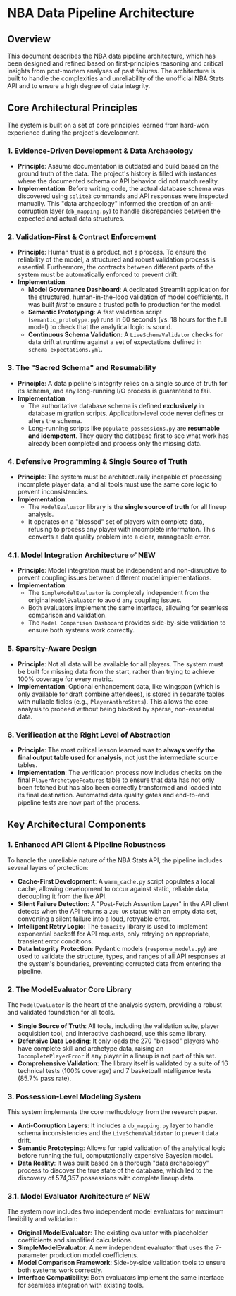 # NBA Data Pipeline Architecture

## Overview

This document describes the NBA data pipeline architecture, which has been designed and refined based on first-principles reasoning and critical insights from post-mortem analyses of past failures. The architecture is built to handle the complexities and unreliability of the unofficial NBA Stats API and to ensure a high degree of data integrity.

## Core Architectural Principles

The system is built on a set of core principles learned from hard-won experience during the project's development.

### 1. Evidence-Driven Development & Data Archaeology

*   **Principle**: Assume documentation is outdated and build based on the ground truth of the data. The project's history is filled with instances where the documented schema or API behavior did not match reality.
*   **Implementation**: Before writing code, the actual database schema was discovered using `sqlite3` commands and API responses were inspected manually. This "data archaeology" informed the creation of an anti-corruption layer (`db_mapping.py`) to handle discrepancies between the expected and actual data structures.

### 2. Validation-First & Contract Enforcement

*   **Principle**: Human trust is a product, not a process. To ensure the reliability of the model, a structured and robust validation process is essential. Furthermore, the contracts between different parts of the system must be automatically enforced to prevent drift.
*   **Implementation**:
    *   **Model Governance Dashboard**: A dedicated Streamlit application for the structured, human-in-the-loop validation of model coefficients. It was built *first* to ensure a trusted path to production for the model.
    *   **Semantic Prototyping**: A fast validation script (`semantic_prototype.py`) runs in 60 seconds (vs. 18 hours for the full model) to check that the analytical logic is sound.
    *   **Continuous Schema Validation**: A `LiveSchemaValidator` checks for data drift at runtime against a set of expectations defined in `schema_expectations.yml`.

### 3. The "Sacred Schema" and Resumability

*   **Principle**: A data pipeline's integrity relies on a single source of truth for its schema, and any long-running I/O process is guaranteed to fail.
*   **Implementation**:
    *   The authoritative database schema is defined **exclusively** in database migration scripts. Application-level code never defines or alters the schema.
    *   Long-running scripts like `populate_possessions.py` are **resumable and idempotent**. They query the database first to see what work has already been completed and process only the missing data.

### 4. Defensive Programming & Single Source of Truth

*   **Principle**: The system must be architecturally incapable of processing incomplete player data, and all tools must use the same core logic to prevent inconsistencies.
*   **Implementation**:
    *   The `ModelEvaluator` library is the **single source of truth** for all lineup analysis.
    *   It operates on a "blessed" set of players with complete data, refusing to process any player with incomplete information. This converts a data quality problem into a clear, manageable error.

### 4.1. Model Integration Architecture ✅ **NEW**

*   **Principle**: Model integration must be independent and non-disruptive to prevent coupling issues between different model implementations.
*   **Implementation**:
    *   The `SimpleModelEvaluator` is completely independent from the original `ModelEvaluator` to avoid any coupling issues.
    *   Both evaluators implement the same interface, allowing for seamless comparison and validation.
    *   The `Model Comparison Dashboard` provides side-by-side validation to ensure both systems work correctly.

### 5. Sparsity-Aware Design

*   **Principle**: Not all data will be available for all players. The system must be built for missing data from the start, rather than trying to achieve 100% coverage for every metric.
*   **Implementation**: Optional enhancement data, like wingspan (which is only available for draft combine attendees), is stored in separate tables with nullable fields (e.g., `PlayerAnthroStats`). This allows the core analysis to proceed without being blocked by sparse, non-essential data.

### 6. Verification at the Right Level of Abstraction

*   **Principle**: The most critical lesson learned was to **always verify the final output table used for analysis**, not just the intermediate source tables.
*   **Implementation**: The verification process now includes checks on the final `PlayerArchetypeFeatures` table to ensure that data has not only been fetched but has also been correctly transformed and loaded into its final destination. Automated data quality gates and end-to-end pipeline tests are now part of the process.

## Key Architectural Components

### 1. Enhanced API Client & Pipeline Robustness

To handle the unreliable nature of the NBA Stats API, the pipeline includes several layers of protection:

*   **Cache-First Development**: A `warm_cache.py` script populates a local cache, allowing development to occur against static, reliable data, decoupling it from the live API.
*   **Silent Failure Detection**: A "Post-Fetch Assertion Layer" in the API client detects when the API returns a `200 OK` status with an empty data set, converting a silent failure into a loud, retryable error.
*   **Intelligent Retry Logic**: The `tenacity` library is used to implement exponential backoff for API requests, only retrying on appropriate, transient error conditions.
*   **Data Integrity Protection**: Pydantic models (`response_models.py`) are used to validate the structure, types, and ranges of all API responses at the system's boundaries, preventing corrupted data from entering the pipeline.

### 2. The ModelEvaluator Core Library

The `ModelEvaluator` is the heart of the analysis system, providing a robust and validated foundation for all tools.

*   **Single Source of Truth**: All tools, including the validation suite, player acquisition tool, and interactive dashboard, use this same library.
*   **Defensive Data Loading**: It only loads the 270 "blessed" players who have complete skill and archetype data, raising an `IncompletePlayerError` if any player in a lineup is not part of this set.
*   **Comprehensive Validation**: The library itself is validated by a suite of 16 technical tests (100% coverage) and 7 basketball intelligence tests (85.7% pass rate).

### 3. Possession-Level Modeling System

This system implements the core methodology from the research paper.

*   **Anti-Corruption Layers**: It includes a `db_mapping.py` layer to handle schema inconsistencies and the `LiveSchemaValidator` to prevent data drift.
*   **Semantic Prototyping**: Allows for rapid validation of the analytical logic before running the full, computationally expensive Bayesian model.
*   **Data Reality**: It was built based on a thorough "data archaeology" process to discover the true state of the database, which led to the discovery of 574,357 possessions with complete lineup data.

### 3.1. Model Evaluator Architecture ✅ **NEW**

The system now includes two independent model evaluators for maximum flexibility and validation:

*   **Original ModelEvaluator**: The existing evaluator with placeholder coefficients and simplified calculations.
*   **SimpleModelEvaluator**: A new independent evaluator that uses the 7-parameter production model coefficients.
*   **Model Comparison Framework**: Side-by-side validation tools to ensure both systems work correctly.
*   **Interface Compatibility**: Both evaluators implement the same interface for seamless integration with existing tools.
